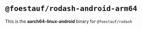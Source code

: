 # `@foestauf/rodash-android-arm64`

This is the **aarch64-linux-android** binary for `@foestauf/rodash`
